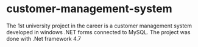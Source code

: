 # customer-management-system
The 1st university project in the career is a customer management system developed in windows .NET forms connected to MySQL. The project was done with .Net framework 4.7 
